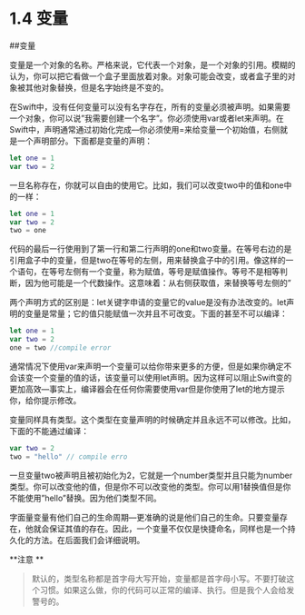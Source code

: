 # 1.4 变量
##变量

变量是一个对象的名称。严格来说，它代表一个对象，是一个对象的引用。模糊的认为，你可以把它看做一个盒子里面放着对象。对象可能会改变，或者盒子里的对象被其他对象替换，但是名字始终是不变的。

在Swift中，没有任何变量可以没有名字存在，所有的变量必须被声明。如果需要一个对象，你可以说”我需要创建一个名字”。你必须使用var或者let来声明。在Swift中，声明通常通过初始化完成—你必须使用=来给变量一个初始值，右侧就是一个声明部分。下面都是变量的声明：
```swift
let one = 1
var two = 2
```
一旦名称存在，你就可以自由的使用它。比如，我们可以改变two中的值和one中的一样：
```swift
let one = 1
var two = 2
two = one
```
代码的最后一行使用到了第一行和第二行声明的one和two变量。在等号右边的是引用盒子中的变量，但是two在等号的左侧，用来替换盒子中的引用。像这样的一个语句，在等号左侧有一个变量，称为赋值，等号是赋值操作。等号不是相等判断，因为他可能是一个代数操作。这意味着：从右侧获取值，来替换等号左侧的”

两个声明方式的区别是：let关键字申请的变量它的value是没有办法改变的。let声明的变量是常量；它的值只能赋值一次并且不可改变。下面的甚至不可以编译：
```swift
let one = 1
var two = 2
one = two //compile error
```
通常情况下使用var来声明一个变量可以给你带来更多的方便，但是如果你确定不会该变一个变量的值的话，该变量可以使用let声明。因为这样可以阻止Swift变的更加高效—事实上，编译器会在任何你需要使用var但是你使用了let的地方提示你，给你提示修改。

变量同样具有类型。这个类型在变量声明的时候确定并且永远不可以修改。比如，下面的不能通过编译：
```swift
var two = 2
two = "hello" // compile erro
```
一旦变量two被声明且被初始化为2，它就是一个number类型并且只能为number类型。你可以改变他的值，但是你不可以改变他的类型。你可以用1替换值但是你不能使用”hello”替换。因为他们类型不同。

字面量变量有他们自己的生命周期—更准确的说是他们自己的生命。只要变量存在，他就会保证其值的存在。因此，一个变量不仅仅是快捷命名，同样也是一个持久化的方法。在后面我们会详细说明。

**注意
**
> 默认的，类型名称都是首字母大写开始，变量都是首字母小写。不要打破这个习惯。如果这么做，你的代码可以正常的编译、执行。但是我个人会给发警号的。


